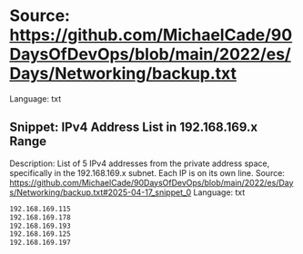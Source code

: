 # Source: https://github.com/MichaelCade/90DaysOfDevOps/blob/main/2022/es/Days/Networking/backup.txt
Language: txt

## Snippet: IPv4 Address List in 192.168.169.x Range
Description: List of 5 IPv4 addresses from the private address space, specifically in the 192.168.169.x subnet. Each IP is on its own line.
Source: https://github.com/MichaelCade/90DaysOfDevOps/blob/main/2022/es/Days/Networking/backup.txt#2025-04-17_snippet_0
Language: txt

```txt
192.168.169.115
192.168.169.178
192.168.169.193
192.168.169.125
192.168.169.197
```